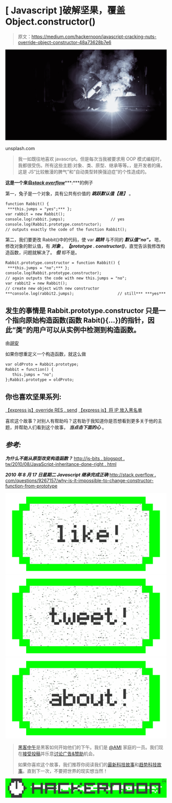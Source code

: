 # [ Javascript ]破解坚果，覆盖 Object.constructor()

> 原文：<https://medium.com/hackernoon/javascript-cracking-nuts-override-object-constructor-48a73628b7e6>

![](img/532ae0c6fc557afeca1de6e8d03a0598.png)

unsplash.com

> 我一如既往地喜欢 javascript。但是每次当我被要求用 OOP 模式编程时，我都很受伤。所有这些主题:对象、类、原型、继承等等。，是开发者的痛，这是 JS“比较散漫的脾气”和“自动类型转换强迫症”的个性造成的。

**这是一个来自**[***stack overflow***](http://stackoverflow.com/questions/9267157/why-is-it-impossible-to-change-constructor-function-from-prototype)***:***的例子

第一，兔子是一个对象，具有公共有价值的 ***跳跃******默认值【是】*** 。

```
function Rabbit() {
 ***this.jumps = "yes";*** };
var rabbit = new Rabbit();
console.log(rabbit.jumps);                    // yes
console.log(Rabbit.prototype.constructor);    
// outputs exactly the code of the function Rabbit();
```

第二，我们要更改 Rabbit()中的代码，使 var ***跳转*** 与不同的 ***默认值“no”。*** 嗯，修改对象的默认值，有 ***对象*** 。***【prototype . constructor()***，直觉告诉我修改构造函数，问题就解决了。 ***但*** 却不是。

```
Rabbit.prototype.constructor = function Rabbit() {
 ***this.jumps = "no";*** };
console.log(Rabbit.prototype.constructor);    
// again outputs the code with new this.jumps = "no";
var rabbit2 = new Rabbit();
// create new object with new constructor
***console.log(rabbit2.jumps);                   // still*** ***yes***
```

## 发生的事情是 Rabbit.prototype.constructor 只是一个指向原始构造函数(函数 Rabit(){…})的指针，因此“类”的用户可以从实例中检测到构造函数。

由[胡安](http://stackoverflow.com/users/227299/juan-mendes)

如果你想重定义一个构造函数，就这么做

```
var oldProto = Rabbit.prototype;
Rabbit = function() {
   this.jumps = "no";
};Rabbit.prototype = oldProto;
```

## 你也喜欢坚果系列:

[【express js】override RES . send](https://hackernoon.com/nodejs-express-js-manipulating-response-before-going-back-to-user-5e96ad8d84ca#.zf7rx3el8)
[【express js】将 IP 放入黑名单](/@peterchang_82818/expressjs-cracking-nuts-black-list-ip-4787a0850e49#.bxj93og4k)

喜欢这个故事？对别人有帮助吗？这有助于我知道你是否想看到更多关于他的主题，并帮助人们看到这个故事， ***当点击下面的心*** 。

## *参考:*

***为什么不能从原型改变构造函数？*** [http://js-bits . blogspot . tw/2010/08/JavaScript-inheritance-done-right . html](http://js-bits.blogspot.tw/2010/08/javascript-inheritance-done-right.html)

***2010 年 8 月 17 日星期二 Javascript 继承完成正确*** [http://stack overflow . com/questions/9267157/why-is-it-impossible-to-change-constructor-function-from-prototype](http://stackoverflow.com/questions/9267157/why-is-it-impossible-to-change-constructor-function-from-prototype)

[![](img/50ef4044ecd4e250b5d50f368b775d38.png)](http://bit.ly/HackernoonFB)[![](img/979d9a46439d5aebbdcdca574e21dc81.png)](https://goo.gl/k7XYbx)[![](img/2930ba6bd2c12218fdbbf7e02c8746ff.png)](https://goo.gl/4ofytp)

> [黑客中午](http://bit.ly/Hackernoon)是黑客如何开始他们的下午。我们是 [@AMI](http://bit.ly/atAMIatAMI) 家庭的一员。我们现在[接受投稿](http://bit.ly/hackernoonsubmission)并乐意[讨论广告&赞助](mailto:partners@amipublications.com)机会。
> 
> 如果你喜欢这个故事，我们推荐你阅读我们的[最新科技故事](http://bit.ly/hackernoonlatestt)和[趋势科技故事](https://hackernoon.com/trending)。直到下一次，不要把世界的现实想当然！

![](img/be0ca55ba73a573dce11effb2ee80d56.png)